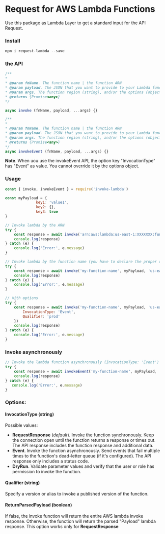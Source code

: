 # Request for AWS Lambda Functions

Use this package as Lambda Layer to get a standard input for the API Request.<br />

### Install

```js
npm i request-lambda --save
```

### the API

```js
/**
* 
* @param fnName. The function name | the function ARN
* @param payload. The JSON that you want to provide to your Lambda function as input.
* @param args. The function region (string), and/or the options (object)
* @returns {Promise<any>}
*/

async invoke (fnName, payload, ...args) {}

/**
* 
* @param fnName. The function name | the function ARN
* @param payload. The JSON that you want to provide to your Lambda function as input.
* @param args. The function region (string), and/or the options (object)
* @returns {Promise<any>}
*/
async invokeEvent (fnName, payload, ...args) {}
```
**Note**. When uou use the invokeEvent API, the option key "InvocationType" has "Event" as value. You cannot override it by the options object.

### Usage

```js
const { invoke, invokeEvent } = require('invoke-lambda')

const myPayload = {
              key1: 'value1',
              key2: {},
              key3: true
}

// Invoke lambda by the ARN 
try {
    const response = await invoke('arn:aws:lambda:us-east-1:XXXXXXX:function:my-function-name', myPayload)
    console.log(response)
} catch (e) {
    console.log('Error:', e.message)
}

// Invoke lambda by the function name (you have to declare the proper region)
try {
    const response = await invoke('my-function-name', myPayload, 'us-east-1')
    console.log(response)
} catch (e) {
    console.log('Error:', e.message)
}

// With options
try {
    const response = await invoke('my-function-name', myPayload, 'us-east-1', {
        InvocationType: 'Event',
        Qualifier: 'prod'
    })
    console.log(response)
} catch (e) {
    console.log('Error:', e.message)
}
```

### Invoke asynchronously

```js
// Invoke the lambda function asynchronously (InvocationType: 'Event')
try {
    const response = await invokeEvent('my-function-name', myPayload, 'us-west-1')
    console.log(response)
} catch (e) {
   console.log('Error:', e.message)
}
```

### Options:
 
#### InvocationType (string)
Possible values:<br>
- **RequestResponse** (*default*). Invoke the function synchronously. Keep the connection open until the function returns a response or times out. The API response includes the function response and additional data.<br>
- **Event**. Invoke the function asynchronously. Send events that fail multiple times to the function's dead-letter queue (if it's configured). The API response only includes a status code.<br>
- **DryRun**. Validate parameter values and verify that the user or role has permission to invoke the function.

#### Qualifier (string)
Specify a version or alias to invoke a published version of the function.

#### ReturnParsedPayload (boolean)
If false, the invoke function will return the entire AWS lambda invoke response.
Otherwise, the function will return the parsed "Payload" lambda response.
This option works only for **RequestResponse**

